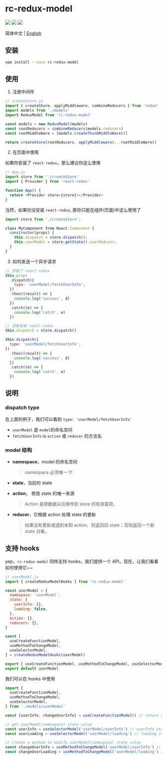 # rc-redux-model

<img src="https://img.shields.io/badge/rc--redux--modal-v0.0.1-blue" />

<img src="https://img.shields.io/badge/redux-^4.0.1-yellow" />

<img src="https://img.shields.io/badge/author-PDK-inactive" />

简体中文 | [English](./README.en.md)

## 安装

```bash
npm install --save rc-redux-model
```

## 使用

1. 注册中间件

```js
// createStore.js
import { createStore, applyMiddleware, combineReducers } from 'redux'
import models from './models'
import ReduxModel from 'rc-redux-model'

const models = new ReduxModel(models)
const rootReducers = combineReducers(models.reducers)
const rootMiddleWare = [models.createThunkMiddleWare()]

return createStore(rootReducers, applyMiddleware(...rootMiddleWare))
```

2. 在页面中使用

如果你安装了 `react-redux`，那么建议你这么使用

```js
// App.js
import store from './createStore'
import { Provider } from 'react-redux'

function App() {
  return <Provider store={store}></Provider>
}
```

当然，如果你没安装 `react-redux`, 那你只能在组件(页面)中这么使用了

```js
import store from './createStore';

class MyComponent from React.Component {
  constructor(props) {
    this.dispatch = store.dispatch();
    this.userModel = store.getState().userReducer;
  }
}
```

3. 如何发送一个异步请求

```js
// 安装了 react-redux
this.props
  .dispatch({
    type: 'userModel/fetchUserInfo',
  })
  .then((result) => {
    console.log('success', d)
  })
  .catch((e) => {
    console.log('catch', e)
  })

// 没有安装 react-redux
this.dispatch = store.dispatch()

this.dispatch({
  type: 'userModel/fetchUserInfo',
})
  .then((result) => {
    console.log('success', d)
  })
  .catch((e) => {
    console.log('catch', e)
  })
```

## 说明

### dispatch type

在上面的例子，我们可以看到 `type: 'userModel/fetchUserInfo'`

- `userModel` 是 `model`的命名空间
- `fetchUserInfo` is `action` 或 `reducer` 的方法名

### model 结构

- **namespace**，model 的命名空间

  > namespace 必须唯一 !!!

- **state**，当前的 state

- **action**， 修改 state 的唯一来源

  > Action 是把数据从应用传到 store 的有效载荷。

- **reducer**，它根据 action 处理 state 的更新

  > 如果没有更新或遇到未知 action，则返回旧 state；否则返回一个新 state 对象。

## 支持 hooks

yep，`rc-redux-model` 同样支持 hooks，我们提供一个 API，现在，让我们看看如何使用它~~

```js
// userModel.js
import { createReduxModelHooks } from 'rc-redux-model'

const userModel = {
  namespace: 'userModel',
  state: {
    userInfo: {},
    loading: false,
  },
  action: {},
  reducers: {},
}

const [
  useCreateFunctionModel,
  useMethodToChangeModel,
  useSelectorModel,
] = createReduxModelHooks(userModel)

export { useCreateFunctionModel, useMethodToChangeModel, useSelectorModel }
export default userModel
```

我们可以在 hooks 中使用

```js
import {
  useCreateFunctionModel,
  useMethodToChangeModel,
  useSelectorModel,
} from './models/userModel'

const [userInfo, changeUserInfo] = useCreateFunctionModel() // return userInfo state and change userInfo function

// get userModel(namespace) state value
const userInfo = useSelectorModel('userModel/userInfo') // userInfo state value
const userLoading = useSelectorModel('userModel/loading') // loading state value

// create a method to modify userModel(namespace) state value
const changeUserInfo = useMethodToChangeModel('userModel/userInfo') // change userInfo state value
const changeUserLoading = useMethodToChangeModel('userModel/loading') // change loading state value
```
